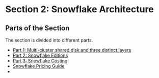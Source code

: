 # Section 2: Snowflake Architecture

## Parts of the Section
The section is divided into different parts.

* [Part 1: Multi-cluster shared disk and three distinct layers](notes_part01.md)
* [Part 2: Snowflake Editions](notes_part02.md)
* [Part 3: Snowflake Costing](notes_part03.md)
* [Snowflake Pricing Guide](https://www.snowflake.com/pricing/pricing-guide/)
* 

